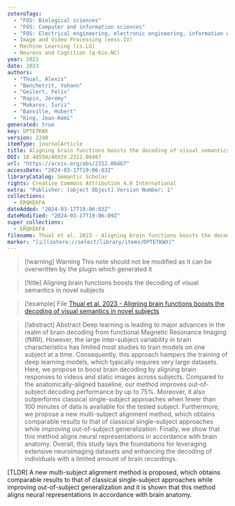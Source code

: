 ```yaml
---
zoteroTags:
  - "FOS: Biological sciences"
  - "FOS: Computer and information sciences"
  - "FOS: Electrical engineering, electronic engineering, information engineering"
  - Image and Video Processing (eess.IV)
  - Machine Learning (cs.LG)
  - Neurons and Cognition (q-bio.NC)
year: 2023
date: 2023
authors:
  - "Thual, Alexis"
  - "Benchetrit, Yohann"
  - "Geilert, Felix"
  - "Rapin, Jérémy"
  - "Makarov, Iurii"
  - "Banville, Hubert"
  - "King, Jean-Rémi"
generated: true
key: DPTETKWX
version: 2240
itemType: journalArticle
title: Aligning brain functions boosts the decoding of visual semantics in novel subjects
DOI: 10.48550/ARXIV.2312.06467
url: "https://arxiv.org/abs/2312.06467"
accessDate: "2024-03-17T19:06:03Z"
libraryCatalog: Semantic Scholar
rights: Creative Commons Attribution 4.0 International
extra: "Publisher: [object Object] Version Number: 1"
collections:
  - ERQKEKFA
dateAdded: "2024-03-17T19:06:03Z"
dateModified: "2024-03-17T19:06:09Z"
super_collections:
  - ERQKEKFA
filename: Thual et al. 2023 - Aligning brain functions boosts the decoding of visual semantics in novel subjects
marker: "[🇿](zotero://select/library/items/DPTETKWX)"
---
```


>[!warning] Warning
> This note should not be modified as it can be overwritten by the plugin which generated it

> [!title] Aligning brain functions boosts the decoding of visual semantics in novel subjects

> [!example] File
> [Thual et al. 2023 - Aligning brain functions boosts the decoding of visual semantics in novel subjects](Thual%20et%20al.%202023%20-%20Aligning%20brain%20functions%20boosts%20the%20decoding%20of%20visual%20semantics%20in%20novel%20subjects.pdf)

> [!abstract] Abstract
> Deep learning is leading to major advances in the realm of brain decoding from functional Magnetic Resonance Imaging (fMRI). However, the large inter-subject variability in brain characteristics has limited most studies to train models on one subject at a time. Consequently, this approach hampers the training of deep learning models, which typically requires very large datasets. Here, we propose to boost brain decoding by aligning brain responses to videos and static images across subjects. Compared to the anatomically-aligned baseline, our method improves out-of-subject decoding performance by up to 75%. Moreover, it also outperforms classical single-subject approaches when fewer than 100 minutes of data is available for the tested subject. Furthermore, we propose a new multi-subject alignment method, which obtains comparable results to that of classical single-subject approaches while improving out-of-subject generalization. Finally, we show that this method aligns neural representations in accordance with brain anatomy. Overall, this study lays the foundations for leveraging extensive neuroimaging datasets and enhancing the decoding of individuals with a limited amount of brain recordings.

[TLDR] A new multi-subject alignment method is proposed, which obtains comparable results to that of classical single-subject approaches while improving out-of-subject generalization and it is shown that this method aligns neural representations in accordance with brain anatomy.

